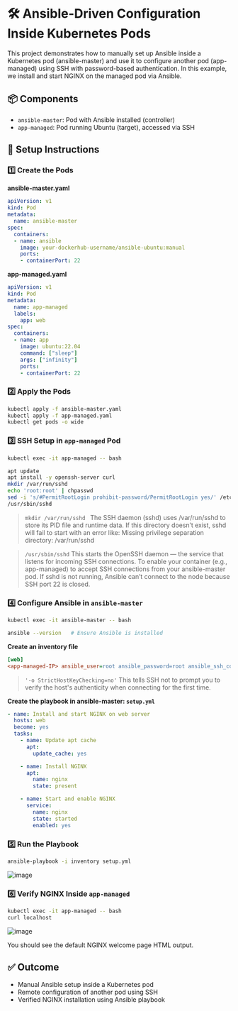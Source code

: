 # 🛠️ Ansible-Driven Configuration Inside Kubernetes Pods

This project demonstrates how to manually set up Ansible inside a Kubernetes pod (ansible-master) and use it to configure another pod (app-managed) using SSH with password-based authentication. In this example, we install and start NGINX on the managed pod via Ansible.

## 📦 Components

- `ansible-master`: Pod with Ansible installed (controller)
- `app-managed`: Pod running Ubuntu (target), accessed via SSH


## 🚀 Setup Instructions

### 1️⃣ Create the Pods

**ansible-master.yaml**
```yaml
apiVersion: v1
kind: Pod
metadata:
  name: ansible-master
spec:
  containers:
  - name: ansible
    image: your-dockerhub-username/ansible-ubuntu:manual
    ports:
    - containerPort: 22
````

**app-managed.yaml**

```yaml
apiVersion: v1
kind: Pod
metadata:
  name: app-managed
  labels:
    app: web
spec:
  containers:
  - name: app
    image: ubuntu:22.04
    command: ["sleep"]
    args: ["infinity"]
    ports:
    - containerPort: 22
```

### 2️⃣ Apply the Pods

```bash
kubectl apply -f ansible-master.yaml
kubectl apply -f app-managed.yaml
kubectl get pods -o wide
```


### 3️⃣ SSH Setup in `app-managed` Pod

```bash
kubectl exec -it app-managed -- bash

apt update
apt install -y openssh-server curl
mkdir /var/run/sshd
echo 'root:root' | chpasswd
sed -i 's/#PermitRootLogin prohibit-password/PermitRootLogin yes/' /etc/ssh/sshd_config
/usr/sbin/sshd
```
> `mkdir /var/run/sshd ` The SSH daemon (sshd) uses /var/run/sshd to store its PID file and runtime data. If this directory doesn’t exist, sshd will fail to start with an error like: Missing privilege separation directory: /var/run/sshd

> `/usr/sbin/sshd` This starts the OpenSSH daemon — the service that listens for incoming SSH connections. To enable your container (e.g., app-managed) to accept SSH connections from your ansible-master pod.  If sshd is not running, Ansible can’t connect to the node because SSH port 22 is closed.

### 4️⃣ Configure Ansible in `ansible-master`

```bash
kubectl exec -it ansible-master -- bash

ansible --version   # Ensure Ansible is installed
```

**Create an inventory file**

```ini
[web]
<app-managed-IP> ansible_user=root ansible_password=root ansible_ssh_common_args='-o StrictHostKeyChecking=no'
```
> `'-o StrictHostKeyChecking=no'` This tells SSH not to prompt you to verify the host's authenticity when connecting for the first time.

**Create the playbook in ansible-master: `setup.yml`**

```yaml
- name: Install and start NGINX on web server
  hosts: web
  become: yes
  tasks:
    - name: Update apt cache
      apt:
        update_cache: yes

    - name: Install NGINX
      apt:
        name: nginx
        state: present

    - name: Start and enable NGINX
      service:
        name: nginx
        state: started
        enabled: yes
```



### 5️⃣ Run the Playbook

```bash
ansible-playbook -i inventory setup.yml
```
![image](https://github.com/user-attachments/assets/78e7858a-c7f7-4e86-96ce-0e9bd35ae148)




### 6️⃣ Verify NGINX Inside `app-managed`

```bash
kubectl exec -it app-managed -- bash
curl localhost
```
![image](https://github.com/user-attachments/assets/408bf783-c36d-43af-8763-02d6e9378f8b)


You should see the default NGINX welcome page HTML output.

## ✅ Outcome

* Manual Ansible setup inside a Kubernetes pod
* Remote configuration of another pod using SSH
* Verified NGINX installation using Ansible playbook

